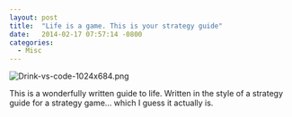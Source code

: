 ```yaml
---
layout: post
title:  "Life is a game. This is your strategy guide"
date:   2014-02-17 07:57:14 -0800
categories:
  - Misc
---
```


  ![Drink-vs-code-1024x684.png](/attachments/a55fb1c401990ce8949feb8c1c22a95c/image.png)  

 This is a wonderfully written guide to life. Written in the style of a strategy guide for a strategy game… which I guess it actually is. 

